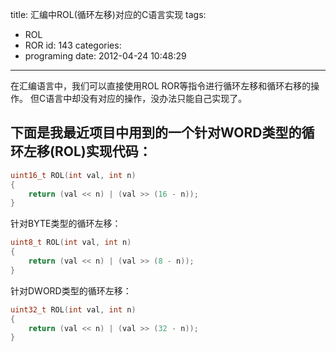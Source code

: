 title: 汇编中ROL(循环左移)对应的C语言实现
tags:
  - ROL
  - ROR
id: 143
categories:
  - programing
date: 2012-04-24 10:48:29
---

在汇编语言中，我们可以直接使用ROL ROR等指令进行循环左移和循环右移的操作。
但C语言中却没有对应的操作，没办法只能自己实现了。

## 下面是我最近项目中用到的一个针对WORD类型的循环左移(ROL)实现代码：
```cpp
uint16_t ROL(int val, int n)
{
    return (val << n) | (val >> (16 - n));
}
```

针对BYTE类型的循环左移：
```cpp
uint8_t ROL(int val, int n)
{
    return (val << n) | (val >> (8 - n));
}
```

针对DWORD类型的循环左移：
```cpp
uint32_t ROL(int val, int n)
{
    return (val << n) | (val >> (32 - n));
}
```
